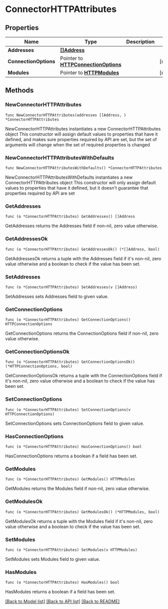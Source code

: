 # ConnectorHTTPAttributes

## Properties

Name | Type | Description | Notes
------------ | ------------- | ------------- | -------------
**Addresses** | [**[]Address**](Address.md) |  | 
**ConnectionOptions** | Pointer to [**HTTPConnectionOptions**](HTTPConnectionOptions.md) |  | [optional] 
**Modules** | Pointer to [**HTTPModules**](HTTPModules.md) |  | [optional] 

## Methods

### NewConnectorHTTPAttributes

`func NewConnectorHTTPAttributes(addresses []Address, ) *ConnectorHTTPAttributes`

NewConnectorHTTPAttributes instantiates a new ConnectorHTTPAttributes object
This constructor will assign default values to properties that have it defined,
and makes sure properties required by API are set, but the set of arguments
will change when the set of required properties is changed

### NewConnectorHTTPAttributesWithDefaults

`func NewConnectorHTTPAttributesWithDefaults() *ConnectorHTTPAttributes`

NewConnectorHTTPAttributesWithDefaults instantiates a new ConnectorHTTPAttributes object
This constructor will only assign default values to properties that have it defined,
but it doesn't guarantee that properties required by API are set

### GetAddresses

`func (o *ConnectorHTTPAttributes) GetAddresses() []Address`

GetAddresses returns the Addresses field if non-nil, zero value otherwise.

### GetAddressesOk

`func (o *ConnectorHTTPAttributes) GetAddressesOk() (*[]Address, bool)`

GetAddressesOk returns a tuple with the Addresses field if it's non-nil, zero value otherwise
and a boolean to check if the value has been set.

### SetAddresses

`func (o *ConnectorHTTPAttributes) SetAddresses(v []Address)`

SetAddresses sets Addresses field to given value.


### GetConnectionOptions

`func (o *ConnectorHTTPAttributes) GetConnectionOptions() HTTPConnectionOptions`

GetConnectionOptions returns the ConnectionOptions field if non-nil, zero value otherwise.

### GetConnectionOptionsOk

`func (o *ConnectorHTTPAttributes) GetConnectionOptionsOk() (*HTTPConnectionOptions, bool)`

GetConnectionOptionsOk returns a tuple with the ConnectionOptions field if it's non-nil, zero value otherwise
and a boolean to check if the value has been set.

### SetConnectionOptions

`func (o *ConnectorHTTPAttributes) SetConnectionOptions(v HTTPConnectionOptions)`

SetConnectionOptions sets ConnectionOptions field to given value.

### HasConnectionOptions

`func (o *ConnectorHTTPAttributes) HasConnectionOptions() bool`

HasConnectionOptions returns a boolean if a field has been set.

### GetModules

`func (o *ConnectorHTTPAttributes) GetModules() HTTPModules`

GetModules returns the Modules field if non-nil, zero value otherwise.

### GetModulesOk

`func (o *ConnectorHTTPAttributes) GetModulesOk() (*HTTPModules, bool)`

GetModulesOk returns a tuple with the Modules field if it's non-nil, zero value otherwise
and a boolean to check if the value has been set.

### SetModules

`func (o *ConnectorHTTPAttributes) SetModules(v HTTPModules)`

SetModules sets Modules field to given value.

### HasModules

`func (o *ConnectorHTTPAttributes) HasModules() bool`

HasModules returns a boolean if a field has been set.


[[Back to Model list]](../README.md#documentation-for-models) [[Back to API list]](../README.md#documentation-for-api-endpoints) [[Back to README]](../README.md)


